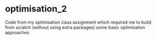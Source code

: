 # optimisation_2
Code from my optimisation class assignment which required me to build from scratch (without using extra packages) some basic optimisation approaches
